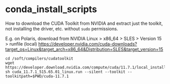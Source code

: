 # conda_install_scripts

How to download the CUDA Toolkit from NVIDIA and extract just the toolkit, not installing the driver, etc. without `sudo` permissions. 

E.g. on Polaris, download from NVIDIA Linux > x86_64 > SLES > Version 15 > runfile (local)
https://developer.nvidia.com/cuda-downloads?target_os=Linux&target_arch=x86_64&Distribution=SLES&target_version=15
```
cd /soft/compilers/cudatoolkit
wget https://developer.download.nvidia.com/compute/cuda/11.7.1/local_installers/cuda_11.7.1_515.65.01_linux.run
sh cuda_11.7.1_515.65.01_linux.run --silent --toolkit --toolkitpath=$PWD/cuda-11.7.1
```

